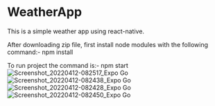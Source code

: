 # WeatherApp
This is a simple weather app using react-native.





After downloading zip file, first install node modules with the following command:-
npm install



To run project the command is:-
npm start
![Screenshot_20220412-082517_Expo Go](https://user-images.githubusercontent.com/88583682/162870854-5a5654c8-def5-4fe1-9aed-d154577bc522.jpg)
![Screenshot_20220412-082438_Expo Go](https://user-images.githubusercontent.com/88583682/162870916-5074cc7c-b94c-4160-bff0-f29df5555a24.jpg)
![Screenshot_20220412-082428_Expo Go](https://user-images.githubusercontent.com/88583682/162870924-4bce6bf9-801f-44af-8b52-7336b17631f4.jpg)
![Screenshot_20220412-082450_Expo Go](https://user-images.githubusercontent.com/88583682/162870933-205a3175-43eb-4d01-ab3d-c9953633b44b.jpg)
